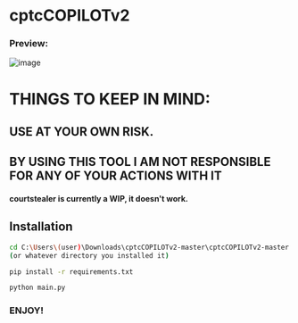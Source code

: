 # cptcCOPILOTv2
### Preview: 
![image](https://github.com/aspxcts/cptcCOPILOTv2/assets/74156205/a3df7b15-4e14-4925-892f-c1786b639658)

# THINGS TO KEEP IN MIND:

## USE AT YOUR OWN RISK.
## BY USING THIS TOOL I AM NOT RESPONSIBLE FOR ANY OF YOUR ACTIONS WITH IT

#### courtstealer is currently a WIP, it doesn't work.


## Installation

```bash
cd C:\Users\(user)\Downloads\cptcCOPILOTv2-master\cptcCOPILOTv2-master
(or whatever directory you installed it)
```
```bash
pip install -r requirements.txt
```
```bash
python main.py
```

### ENJOY!
